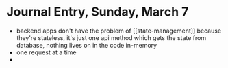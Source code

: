 # Journal Entry,  Sunday, March 7

- backend apps don't have the problem of [[state-management]] because they're stateless, it's just one api method which gets the state from database, nothing lives on in the code in-memory
- one request at a time
- 